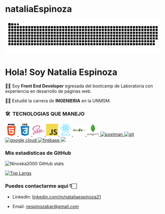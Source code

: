 # nataliaEspinoza

![github contribution grid snake animation](https://raw.githubusercontent.com/platane/platane/output/github-contribution-grid-snake.svg)



# Hola! Soy Natalia  Espinoza


👩‍💻 Soy **Front End Developer** egresada del bootcamp de Laboratoria con experiencia en desarrollo de páginas web.

👩‍🎓 Estudié la carrera de **INGENIERIA** en la UNMSM. 

  



### 🛠 &nbsp;TECNOLOGIAS QUE MANEJO 


  
<p align="left">
    <a href="https://www.w3.org/html/" target="_blank"> <img src="https://raw.githubusercontent.com/devicons/devicon/master/icons/html5/html5-original-wordmark.svg" alt="html5" width="40" height="40"/> </a>
    <a href="https://www.w3schools.com/css/" target="_blank"> <img src="https://raw.githubusercontent.com/devicons/devicon/master/icons/css3/css3-original-wordmark.svg" alt="css3" width="40" height="40"/> </a>
<a href="https://sass-lang.com" target="_blank"> <img src="https://raw.githubusercontent.com/devicons/devicon/master/icons/sass/sass-original.svg" alt="sass" width="40" height="40"/> </a>
    <a href="https://developer.mozilla.org/en-US/docs/Web/JavaScript" target="_blank"> <img src="https://raw.githubusercontent.com/devicons/devicon/master/icons/javascript/javascript-original.svg" alt="javascript" width="40" height="40"/> </a>
<a href="https://reactjs.org/" target="_blank"> <img src="https://raw.githubusercontent.com/devicons/devicon/master/icons/react/react-original-wordmark.svg" alt="react" width="40" height="40"/> </a>
 <a href="https://nodejs.org" target="_blank"> <img src="https://raw.githubusercontent.com/devicons/devicon/master/icons/nodejs/nodejs-original-wordmark.svg" alt="nodejs" width="40" height="40"/> </a>
 <a href="https://www.mongodb.com/" target="_blank"> <img src="https://raw.githubusercontent.com/devicons/devicon/master/icons/mongodb/mongodb-original-wordmark.svg" alt="mongodb" width="40" height="40"/> </a>
<a href="https://www.postman.com/" target="_blank"> <img src="https://www.vectorlogo.zone/logos/getpostman/getpostman-icon.svg" alt="postman" width="40" height="40"/> </a>
<a href="https://git-scm.com/" target="_blank"> <img src="https://www.vectorlogo.zone/logos/git-scm/git-scm-icon.svg" alt="git" width="40" height="40"/> </a>
 <a href="https://cloud.google.com/" target="_blank"> <img src="https://www.vectorlogo.zone/logos/google_cloud/google_cloud-icon.svg" alt="google cloud" width="40" height="40"/> </a>
 <a href="https://firebase.google.com/" target="_blank"> <img src="https://www.vectorlogo.zone/logos/firebase/firebase-icon.svg" alt="firebase" width="40" height="40"/> </a>
 <code><img height="23" src="https://www.vectorlogo.zone/logos/figma/figma-icon.svg"></code>
    </p>
  
  
  
### Mis estadísticas de GitHub

![Ninoska2000 GitHub stats](https://github-readme-stats.vercel.app/api?username=NINOSKA2000&theme=synthwave&show_icons=true)

[![Top Langs](https://github-readme-stats.vercel.app/api/top-langs/?username=NINOSKA2000&layout=compact&theme=buefy)](https://github.com/nataliaEspinoza/github-readme-stats)

  

### Puedes contactarme aquí 👇🏻

* LinkedIn: [linkedin.com/in/nataliaespinoza21](https://www.linkedin.com/in/nataliaespinoza21/)

* Email: nespinozabar@gmail.com


